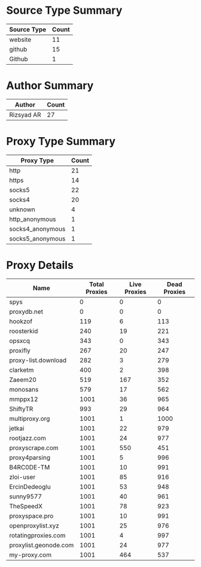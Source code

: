 # Source Type Summary

| Source Type | Count |
|-------------|-------|
| website | 11 |
| github | 15 |
| Github | 1 |


# Author Summary

| Author | Count |
|--------|-------|
| Rizsyad AR | 27 |


# Proxy Type Summary

| Proxy Type | Count |
|------------|-------|
| http | 21 |
| https | 14 |
| socks5 | 22 |
| socks4 | 20 |
| unknown | 4 |
| http_anonymous | 1 |
| socks4_anonymous | 1 |
| socks5_anonymous | 1 |


# Proxy Details

| Name | Total Proxies | Live Proxies | Dead Proxies |
|------|---------------|--------------|---------------|
| spys | 0 | 0 | 0 |
| proxydb.net | 0 | 0 | 0 |
| hookzof | 119 | 6 | 113 |
| roosterkid | 240 | 19 | 221 |
| opsxcq | 343 | 0 | 343 |
| proxifly | 267 | 20 | 247 |
| proxy-list.download | 282 | 3 | 279 |
| clarketm | 400 | 2 | 398 |
| Zaeem20 | 519 | 167 | 352 |
| monosans | 579 | 17 | 562 |
| mmppx12 | 1001 | 36 | 965 |
| ShiftyTR | 993 | 29 | 964 |
| multiproxy.org | 1001 | 1 | 1000 |
| jetkai | 1001 | 22 | 979 |
| rootjazz.com | 1001 | 24 | 977 |
| proxyscrape.com | 1001 | 550 | 451 |
| proxy4parsing | 1001 | 5 | 996 |
| B4RC0DE-TM | 1001 | 10 | 991 |
| zloi-user | 1001 | 85 | 916 |
| ErcinDedeoglu | 1001 | 53 | 948 |
| sunny9577 | 1001 | 40 | 961 |
| TheSpeedX | 1001 | 78 | 923 |
| proxyspace.pro | 1001 | 10 | 991 |
| openproxylist.xyz | 1001 | 25 | 976 |
| rotatingproxies.com | 1001 | 4 | 997 |
| proxylist.geonode.com | 1001 | 24 | 977 |
| my-proxy.com | 1001 | 464 | 537 |
